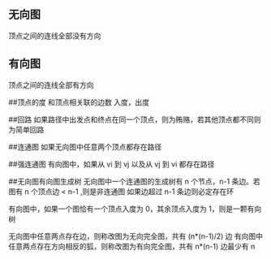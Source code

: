 ## 无向图

顶点之间的连线全部没有方向

## 有向图

顶点之间的连线全部有方向

##顶点的度
和顶点相关联的边数
入度，出度

##回路
如果路径中出发点和终点在同一个顶点，则为贿赂，若其他顶点都不同则为简单回路

##连通图
如果无向图中任意两个顶点都存在路径

##强连通图
有向图中，如果从 vi 到 vj 以及从 vj 到 vi 都存在路径

##无向图有向图生成树
无向图中一个连通图的生成树有 n 个节点，n-1 条边。若图有 n 个顶点边 < n-1 ,则是非连通图
如果边超过 n-1 条边则必定存在环

有向图中，如果一个图恰有一个顶点入度为 0，其余顶点入度为 1，则是一颗有向树

无向图中任意两点存在边，则称改图为无向完全图，共有 (n\*(n-1)/2) 边
有向图中任意两点存在方向相反的狐，则称改图为有向完全图，共有 n\*(n-1) 边最少有 n

